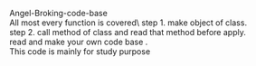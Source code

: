  Angel-Broking-code-base \
 All most every function is covered\ 
step 1. make object of class.\
step 2. call method of class and read that method before apply.\
read and make your own code base .\
This code is mainly for study purpose
